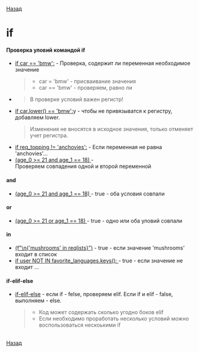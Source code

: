 [Назад](Python.md)

# if

#### Проверка уловий командой if
* [if car == 'bmw':](1_if.py) -  Проверка, содержит ли переменная необходимое значение 
  > * car = 'bmw' - присваивание значения
  > * car == 'bmw' - проверяем, равно ли
-
  >  В проверке условий важен регистр!
* [if car.lower() == 'bmw':](./1_if.p)y -  чтобы не привязыватся к регистру, добавляем lower. 
  > Изменения не вносятся в исходное значения, только отменяет учет регистра.
* [if req_topping != 'anchovies':](1_if.py) -  Если переменная не равна 'anchovies'...
* [(age_0 >= 21 and age_1 == 18) ](1_if.py) -  
Проверяем совпадения одной и второй переменной
#### and
* [(age_0 >= 21 and age_1 == 18) ](1_if.py) -  true - оба условия совпали
#### or
* [(age_0 >= 21 or age_1 == 18) ](1_if.py) -  true - одно или оба уловий совпали
#### in
* [(f"\n{'mushrooms' in reqlists}")](1_if.py) -  true - если значение 'mushrooms' входит в список
* [if user NOT IN favorite_languages.keys():  ](1_if.py) -  true - если значение  не входит ...

#### if-elif-else
* [if-elif-else](1_if.py) - если if - felse, проверяем elif. Если if и elif - false, выполняем - else.
  > * Код может содержать сколько угодно боков elif 
  > * Если необходимо проработать несколько условий можно воспользоваться нескоькими if

\
[Назад](Python.md)